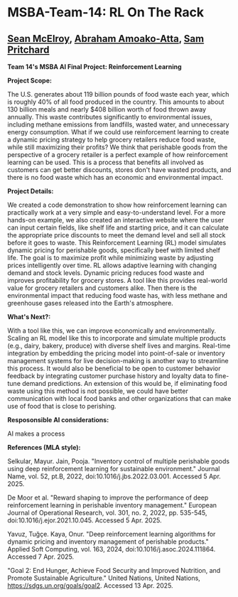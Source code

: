 # MSBA-Team-14: RL On The Rack
## [Sean McElroy](https://github.com/stmcelroy703/MSBA), [Abraham Amoako-Atta](https://github.com/atamoakoatta/ab), [Sam Pritchard](https://github.com/sjpritchard2001/About-Me)
**Team 14's MSBA AI Final Project: Reinforcement Learning**

**Project Scope:**

The U.S. generates about 119 billion pounds of food waste each year, which is roughly 40% of all food produced in the country. This amounts to about 130 billion meals and nearly $408 billion worth of food thrown away annually. This waste contributes significantly to environmental issues, including methane emissions from landfills, wasted water, and unnecessary energy consumption. What if we could use reinforcement learning to create a dynamic pricing strategy to help grocery retailers reduce food waste, while still maximizing their profits? We think that perishable goods from the perspective of a grocery retailer is a perfect example of how reinforcement learning can be used. This is a process that benefits all involved as customers can get better discounts, stores don't have wasted products, and there is no food waste which has an economic and environmental impact. 

**Project Details:**

We created a code demonstration to show how reinforcement learning can practically work at a very simple and easy-to-understand level. For a more hands-on example, we also created an interactive website where the user can input certain fields, like shelf life and starting price, and it can calculate the appropriate price discounts to meet the demand level and sell all stock before it goes to waste. This Reinforcement Learning (RL) model simulates dynamic pricing for perishable goods, specifically beef with limited shelf life. The goal is to maximize profit while minimizing waste by adjusting prices intelligently over time. RL allows adaptive learning with changing demand and stock levels. Dynamic pricing reduces food waste and improves profitability for grocery stores. A tool like this provides real-world value for grocery retailers and customers alike. Then there is the environmental impact that reducing food waste has, with less methane and greenhouse gases released into the Earth's atmosphere.

**What's Next?:**

With a tool like this, we can improve economically and environmentally. Scaling an RL model like this to incorporate and simulate multiple products (e.g., dairy, bakery, produce) with diverse shelf lives and margins. Real-time integration by embedding the pricing model into point-of-sale or inventory management systems for live decision-making is another way to streamline this process. It would also be beneficial to be open to customer behavior feedback by integrating customer purchase history and loyalty data to fine-tune demand predictions. An extension of this would be, if eliminating food waste using this method is not possible, we could have better communication with local food banks and other organizations that can make use of food that is close to perishing.

**Resposonsible AI considerations:**

AI makes a process 

**References (MLA style):**

Selkular, Mayur. Jain, Pooja. "Inventory control of multiple perishable goods using deep reinforcement learning for sustainable environment." Journal Name, vol. 52, pt.B, 2022, doi:10.1016/j.jbs.2022.03.001. Accessed 5 Apr. 2025.

De Moor et al. "Reward shaping to improve the performance of deep reinforcement learning in perishable inventory management." European Journal of Operational Research, vol. 301, no. 2, 2022, pp. 535-545, doi:10.1016/j.ejor.2021.10.045. Accessed 5 Apr. 2025.

Yavuz, Tuğçe. Kaya, Onur. "Deep reinforcement learning algorithms for dynamic pricing and inventory management of perishable products." Applied Soft Computing, vol. 163, 2024, doi:10.1016/j.asoc.2024.111864. Accessed 7 Apr. 2025.

"Goal 2: End Hunger, Achieve Food Security and Improved Nutrition, and Promote Sustainable Agriculture." United Nations, United Nations, https://sdgs.un.org/goals/goal2. Accessed 13 Apr. 2025.
